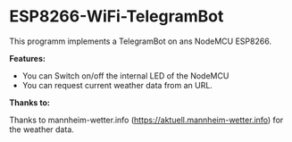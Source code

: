 # ESP8266-WiFi-TelegramBot


This programm implements a TelegramBot on ans NodeMCU ESP8266.


**Features:**
- You can Switch on/off the internal LED of the NodeMCU
- You can request current weather data from an URL.








**Thanks to:**

Thanks to mannheim-wetter.info (https://aktuell.mannheim-wetter.info) for the weather data.
